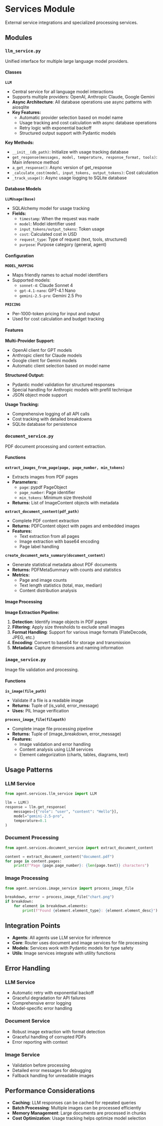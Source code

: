 # Services Module

External service integrations and specialized processing services.

## Modules

### `llm_service.py`
Unified interface for multiple large language model providers.

#### Classes

**`LLM`**
- Central service for all language model interactions
- Supports multiple providers: OpenAI, Anthropic Claude, Google Gemini
- **Async Architecture**: All database operations use async patterns with aiosqlite
- **Key Features:**
  - Automatic provider selection based on model name
  - Usage tracking and cost calculation with async database operations
  - Retry logic with exponential backoff
  - Structured output support with Pydantic models

**Key Methods:**
- `__init__(db_path)`: Initialize with usage tracking database
- `get_response(messages, model, temperature, response_format, tools)`: Main inference method
- `a_get_response()`: Async version of get_response
- `_calculate_cost(model, input_tokens, output_tokens)`: Cost calculation
- `_track_usage()`: Async usage logging to SQLite database

#### Database Models

**`LLMUsage(Base)`**
- SQLAlchemy model for usage tracking
- **Fields:**
  - `timestamp`: When the request was made
  - `model`: Model identifier used
  - `input_tokens/output_tokens`: Token usage
  - `cost`: Calculated cost in USD
  - `request_type`: Type of request (text, tools, structured)
  - `purpose`: Purpose category (general, agent)

#### Configuration

**`MODEL_MAPPING`**
- Maps friendly names to actual model identifiers
- Supported models:
  - `sonnet-4`: Claude Sonnet 4
  - `gpt-4.1-nano`: GPT-4.1 Nano
  - `gemini-2.5-pro`: Gemini 2.5 Pro

**`PRICING`**
- Per-1000-token pricing for input and output
- Used for cost calculation and budget tracking

#### Features

**Multi-Provider Support:**
- OpenAI client for GPT models
- Anthropic client for Claude models  
- Google client for Gemini models
- Automatic client selection based on model name

**Structured Output:**
- Pydantic model validation for structured responses
- Special handling for Anthropic models with prefill technique
- JSON object mode support

**Usage Tracking:**
- Comprehensive logging of all API calls
- Cost tracking with detailed breakdowns
- SQLite database for persistence

### `document_service.py`
PDF document processing and content extraction.

#### Functions

**`extract_images_from_page(page, page_number, min_tokens)`**
- Extracts images from PDF pages
- **Parameters:**
  - `page`: pypdf PageObject
  - `page_number`: Page identifier
  - `min_tokens`: Minimum size threshold
- **Returns:** List of ImageContent objects with metadata

**`extract_document_content(pdf_path)`**
- Complete PDF content extraction
- **Returns:** PDFContent object with pages and embedded images
- **Features:**
  - Text extraction from all pages
  - Image extraction with base64 encoding
  - Page label handling

**`create_document_meta_summary(document_content)`**
- Generate statistical metadata about PDF documents
- **Returns:** PDFMetaSummary with counts and statistics
- **Metrics:**
  - Page and image counts
  - Text length statistics (total, max, median)
  - Content distribution analysis

#### Image Processing

**Image Extraction Pipeline:**
1. **Detection**: Identify image objects in PDF pages
2. **Filtering**: Apply size thresholds to exclude small images
3. **Format Handling**: Support for various image formats (FlateDecode, JPEG, etc.)
4. **Encoding**: Convert to base64 for storage and transmission
5. **Metadata**: Capture dimensions and naming information

### `image_service.py`
Image file validation and processing.

#### Functions

**`is_image(file_path)`**
- Validate if a file is a readable image
- **Returns:** Tuple of (is_valid, error_message)
- **Uses:** PIL Image verification

**`process_image_file(filepath)`**
- Complete image file processing pipeline
- **Returns:** Tuple of (image_breakdown, error_message)
- **Features:**
  - Image validation and error handling
  - Content analysis using LLM services
  - Element categorization (charts, tables, diagrams, text)

## Usage Patterns

### LLM Service
```python
from agent.services.llm_service import LLM

llm = LLM()
response = llm.get_response(
    messages=[{"role": "user", "content": "Hello"}],
    model="gemini-2.5-pro",
    temperature=0.1
)
```

### Document Processing
```python
from agent.services.document_service import extract_document_content

content = extract_document_content("document.pdf")
for page in content.pages:
    print(f"Page {page.page_number}: {len(page.text)} characters")
```

### Image Processing
```python
from agent.services.image_service import process_image_file

breakdown, error = process_image_file("chart.png")
if breakdown:
    for element in breakdown.elements:
        print(f"Found {element.element_type}: {element.element_desc}")
```

## Integration Points

- **Agents**: All agents use LLM service for inference
- **Core**: Router uses document and image services for file processing
- **Models**: Services work with Pydantic models for type safety
- **Utils**: Image services integrate with utility functions

## Error Handling

### LLM Service
- Automatic retry with exponential backoff
- Graceful degradation for API failures
- Comprehensive error logging
- Model-specific error handling

### Document Service
- Robust image extraction with format detection
- Graceful handling of corrupted PDFs
- Error reporting with context

### Image Service
- Validation before processing
- Detailed error messages for debugging
- Fallback handling for unreadable images

## Performance Considerations

- **Caching**: LLM responses can be cached for repeated queries
- **Batch Processing**: Multiple images can be processed efficiently
- **Memory Management**: Large documents are processed in chunks
- **Cost Optimization**: Usage tracking helps optimize model selection